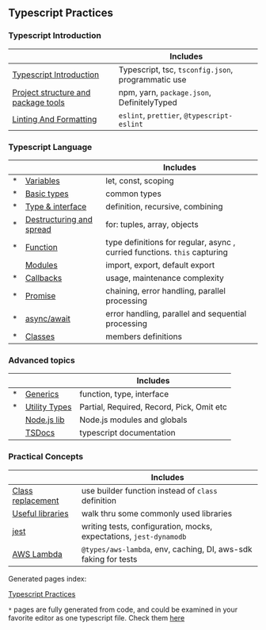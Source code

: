 ## Typescript Practices

### Typescript Introduction

|                                                             | Includes                                           |
| ----------------------------------------------------------- | -------------------------------------------------- |
| [Typescript Introduction](./content/typescript.md)          | Typescript, tsc, `tsconfig.json`, programmatic use |
| [Project structure and package tools](./content/project.md) | npm, yarn, `package.json`, DefinitelyTyped         |
| [Linting And Formatting](./content/lint-format.md)          | `eslint`, `prettier`, `@typescript-eslint`         |

### Typescript Language

|     |                                                                          | Includes                                                                  |
| --- | ------------------------------------------------------------------------ | ------------------------------------------------------------------------- |
| \*  | [Variables](./pages/language/variables.md)                               | let, const, scoping                                                       |
| \*  | [Basic types](./pages/language/basic-types.md)                           | common types                                                              |
| \*  | [Type & interface](./pages/language/type-interface.md)                   | definition, recursive, combining                                          |
| \*  | [Destructuring and spread](./pages/language/destructuring-and-spread.md) | for: tuples, array, objects                                               |
| \*  | [Function](./pages/language/function.md)                                 | type definitions for regular, async , curried functions. `this` capturing |
|     | [Modules](./content/modules.md)                                          | import, export, default export                                            |
| \*  | [Callbacks](./pages/language/callbacks.md)                               | usage, maintenance complexity                                             |
| \*  | [Promise](./pages/language/promise.md)                                   | chaining, error handling, parallel processing                             |
| \*  | [async/await](./pages/language/async-await.md)                           | error handling, parallel and sequential processing                        |
| \*  | [Classes](./pages/language/classes.md)                                   | members definitions                                                       |

### Advanced topics

|     |                                                    | Includes                                  |
| --- | -------------------------------------------------- | ----------------------------------------- |
| \*  | [Generics](./pages/language/generics.md)           | function, type, interface                 |
| \*  | [Utility Types](./pages/language/utility-types.md) | Partial, Required, Record, Pick, Omit etc |
|     | [Node.js lib](./content/nodejs-lib.md)             | Node.js modules and globals               |
|     | [TSDocs](./content/tsdocs.md)                      | typescript documentation                  |

### Practical Concepts

|                                                        | Includes                                                           |
| ------------------------------------------------------ | ------------------------------------------------------------------ |
| [Class replacement](./pages/language/replace-class.md) | use builder function instead of `class` definition                 |
| [Useful libraries](./content/useful-libraries.md)      | walk thru some commonly used libraries                             |
| [jest](./content/jest.md)                              | writing tests, configuration, mocks, expectations, `jest-dynamodb` |
| [AWS Lambda](./content/lambda.md)                      | `@types/aws-lambda`, env, caching, DI, aws-sdk faking for tests    |

Generated pages index:

[Typescript Practices](./pages/index.md)

`*` pages are fully generated from code, and could be examined in your favorite editor as one typescript file. Check them [here](https://github.com/omakoleg/typescript-practices/tree/master/src/language)
